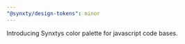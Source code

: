 ```yaml
---
"@synxty/design-tokens": minor
---
```


Introducing Synxtys color palette for javascript code bases.
